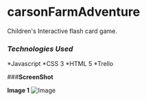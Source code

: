 # carsonFarmAdventure
Children's Interactive flash card game.

### ***Technologies Used***
*Javascript
*CSS 3
*HTML 5
*Trello

###**ScreenShot**

**Image 1**
![Image](https://i.imgur.com/hPf8SSY.png)
